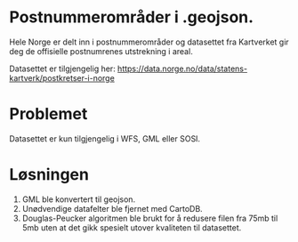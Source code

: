 # Postnummerområder i .geojson. 

Hele Norge er delt inn i postnummerområder og datasettet fra Kartverket gir deg de offisielle postnumrenes utstrekning i areal.

Datasettet er tilgjengelig her:
https://data.norge.no/data/statens-kartverk/postkretser-i-norge

# Problemet

Datasettet er kun tilgjengelig i WFS, GML eller SOSI. 

# Løsningen

1. GML ble konvertert til geojson. 
2. Unødvendige datafelter ble fjernet med CartoDB. 
3. Douglas-Peucker algoritmen ble brukt for å redusere filen fra 75mb til 5mb uten at det gikk spesielt utover kvaliteten til datasettet. 

